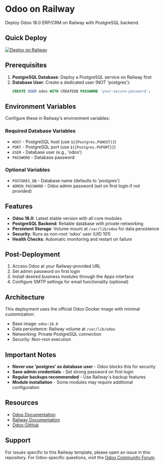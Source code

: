 # Odoo on Railway

Deploy Odoo 18.0 ERP/CRM on Railway with PostgreSQL backend.

## Quick Deploy

[![Deploy on Railway](https://railway.app/button.svg)](https://railway.app/template/odoo)

## Prerequisites

1. **PostgreSQL Database**: Deploy a PostgreSQL service on Railway first
2. **Database User**: Create a dedicated user (NOT 'postgres'):
   ```sql
   CREATE USER odoo WITH CREATEDB PASSWORD 'your-secure-password';
   ```

## Environment Variables

Configure these in Railway's environment variables:

### Required Database Variables
- `HOST` - PostgreSQL host (use `${{Postgres.PGHOST}}`)
- `PORT` - PostgreSQL port (use `${{Postgres.PGPORT}}`)
- `USER` - Database user (e.g., 'odoo')
- `PASSWORD` - Database password

### Optional Variables
- `POSTGRES_DB` - Database name (defaults to 'postgres')
- `ADMIN_PASSWORD` - Odoo admin password (set on first login if not provided)

## Features

- **Odoo 18.0**: Latest stable version with all core modules
- **PostgreSQL Backend**: Reliable database with private networking
- **Persistent Storage**: Volume mount at `/var/lib/odoo` for data persistence
- **Security**: Runs as non-root 'odoo' user (UID 101)
- **Health Checks**: Automatic monitoring and restart on failure

## Post-Deployment

1. Access Odoo at your Railway-provided URL
2. Set admin password on first login
3. Install desired business modules through the Apps interface
4. Configure SMTP settings for email functionality (optional)

## Architecture

This deployment uses the official Odoo Docker image with minimal customization:
- Base image: `odoo:18.0`
- Data persistence: Railway volume at `/var/lib/odoo`
- Networking: Private PostgreSQL connection
- Security: Non-root execution

## Important Notes

- **Never use 'postgres' as database user** - Odoo blocks this for security
- **Save admin credentials** - Set strong password on first login
- **Regular backups recommended** - Use Railway's backup features
- **Module installation** - Some modules may require additional configuration

## Resources

- [Odoo Documentation](https://www.odoo.com/documentation/18.0/)
- [Railway Documentation](https://docs.railway.app/)
- [Odoo GitHub](https://github.com/odoo/odoo)

## Support

For issues specific to this Railway template, please open an issue in this repository.
For Odoo-specific questions, visit the [Odoo Community Forum](https://www.odoo.com/forum/help-1).